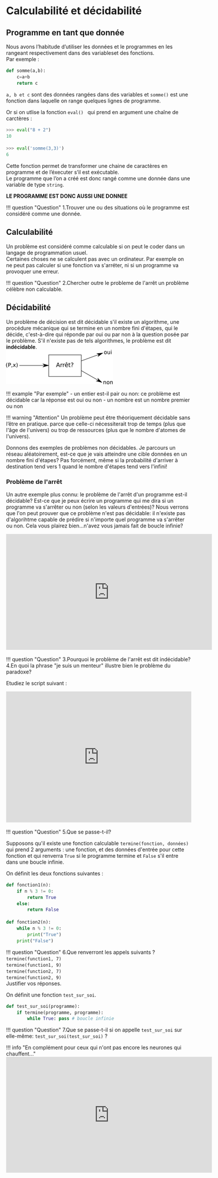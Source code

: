 # Calculabilité et décidabilité
## Programme en tant que donnée

Nous avons l’habitude d’utiliser les données et le programmes en les rangeant respectivement dans des variableset des fonctions.  
Par exemple :  
```python
def somme(a,b):
	c=a+b
	return c
```
`a, b et c` sont des données rangées dans des variables et `somme()` est une fonction dans laquelle on range quelques lignes de programme.

Or si on utlise la fonction `eval() ` qui prend en argument une chaîne de carctères : 
```python
>>> eval("8 + 2")
10

>>> eval('somme(3,3)')
6
```
Cette fonction permet de transformer  une chaine de caractères en programme et de l’éxecuter s’il est exécutable.  
Le programme que l’on a créé est donc rangé comme une donnée dans une variable de type `string`.   

**LE PROGRAMME EST DONC AUSSI UNE DONNEE**  

!!! question "Question"
	1.Trouver une ou des situations où le programme est considéré comme  une donnée.

## Calculabilité
Un problème est considéré comme calculable si on peut le coder dans un langage de programmation usuel.  
Certaines choses ne se calculent pas avec un ordinateur. Par exemple on ne peut pas calculer si une fonction va s'arréter, ni si un programme va provoquer une erreur.  

!!! question "Question"
	2.Chercher outre le probleme de l'arrêt un problème célèbre non calculable. 


## Décidabilité
Un problème de décision est dit décidable s'il existe un algorithme, une procédure mécanique qui se termine en un nombre fini d'étapes, qui le décide, c'est-à-dire qui réponde par oui ou par non à la question posée par le problème. S'il n'existe pas de tels algorithmes, le problème est dit **indécidable**.  
![decidabilité](img/decidabilite.png)  


!!! example "Par exemple"
	- un entier est-il pair ou non: ce problème est décidable car la réponse est oui ou non
	- un nombre est un nombre premier ou non


!!! warning "Attention"
	Un problème peut être théoriquement décidable sans l’être en pratique. parce que celle-ci nécessiterait trop de temps (plus que l'âge de l'univers) ou trop de ressources (plus que le nombre d'atomes de l'univers).


Donnons des exemples de problèmes non décidables. Je parcours un réseau aléatoirement, est-ce que je vais atteindre une cible données en un nombre fini d'étapes? Pas forcément, même si la probabilité d'arriver à destination tend vers 1 quand le nombre d'étapes tend vers l'infini!  

### Problème de l'arrêt

Un autre exemple plus connu: le problème de l'arrêt d'un programme est-il décidable? Est-ce que je peux écrire un programme qui me dira si un programme va s'arrêter ou non (selon les valeurs d'entrées)? Nous verrons que l'on peut prouver que ce problème n'est pas décidable: il n'existe pas d'algorihtme capable de prédire si n'importe quel programme va s'arrêter ou non. Cela vous plairez bien...n'avez vous jamais fait de boucle infinie?

<iframe width="560" height="315" src="https://www.youtube.com/embed/13O1qhX4Bqo" title="YouTube video player" frameborder="0" allow="accelerometer; autoplay; clipboard-write; encrypted-media; gyroscope; picture-in-picture" allowfullscreen></iframe>

!!! question "Question"
	3.Pourquoi le problème de l'arrêt est dit indécidable?  
	4.En quoi la phrase "je suis un menteur" illustre bien le problème du paradoxe?  

Etudiez le script suivant :

<iframe src="https://trinket.io/embed/python3/354bd83c3d" width="100%" height="356" frameborder="0" marginwidth="0" marginheight="0" allowfullscreen></iframe>

!!! question "Question"
	5.Que se passe-t-il?


Supposons qu'il existe une fonction calculable `termine(fonction, données)` qui prend 2 arguments : une fonction, et des données d'entrée pour cette fonction 
et qui renverra `True` si le programme termine et `False` s'il entre dans une boucle infinie.  

On définit les deux fonctions suivantes :  
```python
def fonction1(n):
    if n % 3 != 0:
        return True
    else:
        return False

def fonction2(n):
    while n % 3 != 0:
        print("True")
    print("False")
```

!!! question "Question"
	6.Que renverront les appels suivants ?  
	`termine(function1, 7)`  
	 	`termine(function1, 9)`  
	 	`termine(function2, 7)`  
	 	`termine(function2, 9)`   
	Justifier vos réponses.

On définit une fonction `test_sur_soi`.  
```python
def test_sur_soi(programme):
    if termine(programme, programme):
        while True: pass # boucle infinie
```  

!!! question "Question"
	7.Que se passe-t-il si on appelle `test_sur_soi` sur elle-même: `test_sur_soi(test_sur_soi)` ?

!!! info "En complément pour ceux qui n'ont pas encore les neurones qui chauffent..."
	<iframe width="560" height="315" src="https://www.youtube.com/embed/Kf-IHn1PvaQ" title="YouTube video player" frameborder="0" allow="accelerometer; autoplay; clipboard-write; encrypted-media; gyroscope; picture-in-picture" allowfullscreen></iframe>